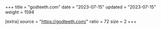 +++
title = "godteeth.com"
date = "2023-07-15"
updated = "2023-07-15"
weight = 1594

[extra]
source = "https://godteeth.com/"
ratio = 72
size = 2
+++
